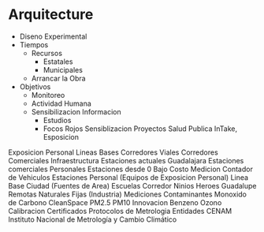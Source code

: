 # Arquitecture

- Diseno Experimental
- Tiempos
  - Recursos
    - Estatales
    - Municipales
  - Arrancar la Obra
- Objetivos
  - Monitoreo
  - Actividad Humana
  - Sensibilizacion Informacion
    - Estudios
    - Focos Rojos
Sensiblizacion Proyectos
Salud Publica
InTake, Esposicion

Exposicion Personal
Lineas Bases
Corredores Viales
Corredores Comerciales
Infraestructura
Estaciones actuales Guadalajara
Estaciones comerciales
Personales
Estaciones desde 0 Bajo Costo
Medicion
Contador de Vehiculos
Estaciones
Personal (Equipos de Exposicion Personal)
Linea Base
Ciudad (Fuentes de Area)
Escuelas
Corredor Ninios Heroes Guadalupe
Remotas
Naturales
Fijas (Industria)
Mediciones Contaminantes
Monoxido de Carbono
CleanSpace
PM2.5
PM10
Innovacion
Benzeno
Ozono
Calibracion
Certificados
Protocolos de Metrologia
Entidades
CENAM
Instituto Nacional de Metrología y Cambio Climático
